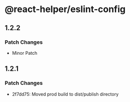 # @react-helper/eslint-config

## 1.2.2

### Patch Changes

- Minor Patch

## 1.2.1

### Patch Changes

- 2f7dd75: Moved prod build to dist/publish directory

